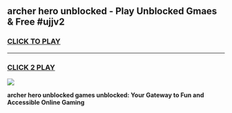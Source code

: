 
## archer hero unblocked - Play Unblocked Gmaes & Free #ujjv2
<h3>
<a href="https://news.freeplayer.one?title=archer_hero_unblocked&ref=03M">CLICK TO PLAY</a></h3>
<hr>

<h3>
<a href="https://news.freeplayer.one?title=archer_hero_unblocked&ref=03M">CLICK 2 PLAY</a>
  
</h3>

<a href="https://news.freeplayer.one?title=archer_hero_unblocked&ref=03M"><img src="https://clearcache.store/games.png"></a>


**archer hero unblocked games unblocked: Your Gateway to Fun and Accessible Online Gaming**
